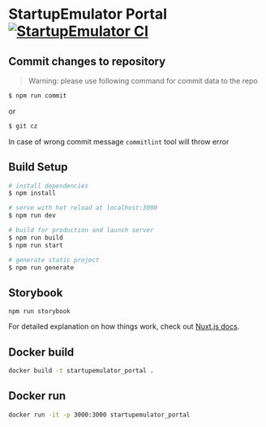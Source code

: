 # StartupEmulator Portal [![StartupEmulator  CI](https://github.com/startupemulator/portal/actions/workflows/nodejs.yml/badge.svg)](https://github.com/startupemulator/portal/actions/workflows/nodejs.yml)

## Commit changes to repository

> Warning: please use following command for commit data to the repo

```bash
$ npm run commit
```

or

```bash
$ git cz
```

In case of wrong commit message `commitlint` tool will throw error

## Build Setup

```bash
# install dependencies
$ npm install

# serve with hot reload at localhost:3000
$ npm run dev

# build for production and launch server
$ npm run build
$ npm run start

# generate static project
$ npm run generate
```

## Storybook

```
npm run storybook
```

For detailed explanation on how things work, check out [Nuxt.js docs](https://nuxtjs.org).


## Docker build

```bash
docker build -t startupemulator_portal .
```


## Docker run

```bash
docker run -it -p 3000:3000 startupemulator_portal
```
